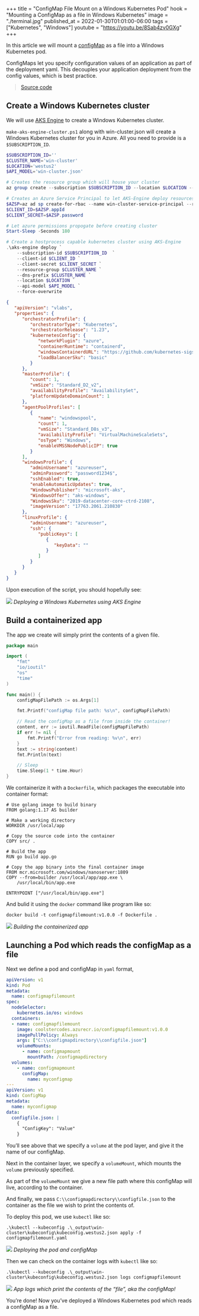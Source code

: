 +++
title = "ConfigMap File Mount on a Windows Kubernetes Pod"
hook = "Mounting a ConfigMap as a file in Windows Kubernetes"
image = "./terminal.jpg"
published_at = 2022-01-30T01:01:00-06:00
tags = ["Kubernetes", "Windows"]
youtube = "https://youtu.be/8Sab4zv0GXg"
+++

In this article we will mount a [configMap](https://kubernetes.io/docs/concepts/configuration/configmap/) as a file into a Windows Kubernetes pod.

ConfigMaps let you specify configuration values of an application as part of the deployment yaml. This decouples your application deployment from the config values, which is best practice.

> [Source code](https://github.com/coolstercodes/Tutorials/tree/main/tutorials/configmap-file-mount-windows-kubernetes)

## Create a Windows Kubernetes cluster

We will use [AKS Engine](https://github.com/Azure/aks-engine#readme) to create a Windows Kubernetes cluster.

`make-aks-engine-cluster.ps1` along with win-cluster.json will create a Windows Kubernetes cluster for you in Azure. All you need to provide is a `$SUBSCRIPTION_ID`.

```ps1
$SUBSCRIPTION_ID=''
$CLUSTER_NAME='win-cluster'
$LOCATION='westus2'
$API_MODEL='win-cluster.json'

# Creates the resource group which will house your cluster
az group create --subscription $SUBSCRIPTION_ID --location $LOCATION --name $CLUSTER_NAME

# Creates an Azure Service Principal to let AKS-Engine deploy resources (your cluster) to your resource group
$AZSP=az ad sp create-for-rbac --name win-cluster-service-principal --role="Owner" --scopes="/subscriptions/$SUBSCRIPTION_ID/resourceGroups/$CLUSTER_NAME" -o json | ConvertFrom-Json
$CLIENT_ID=$AZSP.appId
$CLIENT_SECRET=$AZSP.password

# Let azure permissions propogate before creating cluster
Start-Sleep -Seconds 180

# Create a hostprocess capable kubernetes cluster using AKS-Engine
.\aks-engine deploy `
    --subscription-id $SUBSCRIPTION_ID  `
    --client-id $CLIENT_ID `
    --client-secret $CLIENT_SECRET `
    --resource-group $CLUSTER_NAME `
    --dns-prefix $CLUSTER_NAME `
    --location $LOCATION `
    --api-model $API_MODEL `
    --force-overwrite

```

```json
{
   "apiVersion": "vlabs",
   "properties": {
      "orchestratorProfile": {
         "orchestratorType": "Kubernetes",
         "orchestratorRelease": "1.23",
         "kubernetesConfig": {
            "networkPlugin": "azure",
            "containerRuntime": "containerd",
            "windowsContainerdURL": "https://github.com/kubernetes-sigs/sig-windows-tools/releases/download/windows-containerd-nightly/windows-containerd.tar.gz",
            "loadBalancerSku": "basic"
         }
      },
      "masterProfile": {
         "count": 1,
         "vmSize": "Standard_D2_v2",
         "availabilityProfile": "AvailabilitySet",
         "platformUpdateDomainCount": 1
      },
      "agentPoolProfiles": [
         {
            "name": "windowspool",
            "count": 1,
            "vmSize": "Standard_D8s_v3",
            "availabilityProfile": "VirtualMachineScaleSets",
            "osType": "Windows",
            "enableVMSSNodePublicIP": true
         }
      ],
      "windowsProfile": {
         "adminUsername": "azureuser",
         "adminPassword": "password1234$",
         "sshEnabled": true,
         "enableAutomaticUpdates": true,
         "WindowsPublisher": "microsoft-aks",
         "WindowsOffer": "aks-windows",
         "WindowsSku": "2019-datacenter-core-ctrd-2108",
         "imageVersion": "17763.2061.210830"
      },
      "linuxProfile": {
         "adminUsername": "azureuser",
         "ssh": {
            "publicKeys": [
               {
                  "keyData": ""
               }
            ]
         }
      }
   }
}
```

Upon execution of the script, you should hopefully see:

![](./successfuldeployment.png)
*Deploying a Windows Kubernetes using AKS Engine*

## Build a containerized app

The app we create will simply print the contents of a given file.

```go
package main

import (
	"fmt"
	"io/ioutil"
	"os"
	"time"
)

func main() {
	configMapFilePath := os.Args[1]

	fmt.Printf("configMap file path: %s\n", configMapFilePath)

	// Read the configMap as a file from inside the container!
	content, err := ioutil.ReadFile(configMapFilePath)
	if err != nil {
		fmt.Printf("Error from reading: %v\n", err)
	}
	text := string(content)
	fmt.Println(text)

	// Sleep
	time.Sleep(1 * time.Hour)
}
```

We containerize it with a `Dockerfile`, which packages the executable into container format:

```docker
# Use golang image to build binary
FROM golang:1.17 AS builder

# Make a working directory
WORKDIR /usr/local/app

# Copy the source code into the container
COPY src/ .

# Build the app
RUN go build app.go

# Copy the app binary into the final container image
FROM mcr.microsoft.com/windows/nanoserver:1809
COPY --from=builder /usr/local/app/app.exe \
    /usr/local/bin/app.exe

ENTRYPOINT ["/usr/local/bin/app.exe"]
```

And bulid it using the `docker` command like program like so:


```shell
docker build -t configmapfilemount:v1.0.0 -f Dockerfile .
```

![](./docker-build.png)
*Building the containerized app*

## Launching a Pod which reads the configMap as a file

Next we define a pod and configMap in `yaml` format,

```yaml
apiVersion: v1
kind: Pod
metadata:
  name: configmapfilemount
spec:
  nodeSelector:
    kubernetes.io/os: windows
  containers:
  - name: configmapfilemount
    image: coolstercodes.azurecr.io/configmapfilemount:v1.0.0
    imagePullPolicy: Always
    args: ["C:\\configmapdirectory\\configfile.json"]
    volumeMounts:
      - name: configmapmount
        mountPath: /configmapdirectory
  volumes:
    - name: configmapmount
      configMap:
        name: myconfigmap
---
apiVersion: v1
kind: ConfigMap
metadata:
  name: myconfigmap
data:
  configfile.json: |
    {
      "ConfigKey": "Value"
    }
```

You’ll see above that we specify a `volume` at the pod layer, and give it the name of our configMap.

Next in the container layer, we specify a `volumeMount`, which mounts the `volume` previously specified.

As part of the `volumeMount` we give a new file path where this configMap will live, according to the container.

And finally, we pass `C:\\configmapdirectory\\configfile.json` to the container as the file we wish to print the contents of.

To deploy this pod, we use `kubectl` like so:

```shell
.\kubectl --kubeconfig .\_output\win-cluster\kubeconfig\kubeconfig.westus2.json apply -f configmapfilemount.yaml
```

![](./configmapcreation.png)
*Deploying the pod and configMap*

Then we can check on the container logs with `kubectl` like so:

```shell
.\kubectl --kubeconfig .\_output\win-cluster\kubeconfig\kubeconfig.westus2.json logs configmapfilemount
```

![](./configmapfileprint.png)
*App logs which print the contents of the “file”, aka the configMap!*

You’re done! Now you’ve deployed a Windows Kubernetes pod which reads a configMap as a file.
